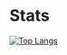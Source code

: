 
# Stats

[![Top Langs](https://github-readme-stats.vercel.app/api/top-langs/?username=CorruptedBytes&layout=Gradient)](https://github.com/anuraghazra/github-readme-stats)
